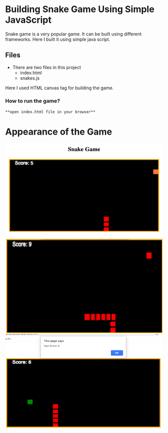 # Building Snake Game Using Simple JavaScript

Snake game is a very popular game. It can be built using different frameworks. Here I built it using  simple java script.

## Files
* There are two files in this project
	* index.html
	* snakes.js

Here I used HTML canvas tag for building the game.

### How to run the game?
	**open index.html file in your browser**
	
	
# Appearance of the Game

<img src="https://github.com/rr-y/Snake-Game/blob/master/screenshots/1.png" alt="snake game" height="300" width="500">

<img src="https://github.com/rr-y/Snake-Game/blob/master/screenshots/2.png" alt="snake game" height="300" width="500">


<img src="https://github.com/rr-y/Snake-Game/blob/master/screenshots/4.png" alt="snake game" height="300" width="500">

